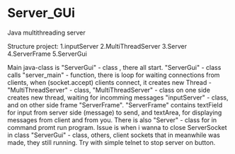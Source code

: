# Server_GUi
Java multithreading server


Structure project:
1.inputServer
2.MultiThreadServer
3.Server
4.ServerFrame
5.ServerGui

Main java-class is "ServerGui" - class , there all start. "ServerGui" - class calls "server_main" - function, there is loop for waiting connections from clients, when (socket.accept)  clients connect,  it creates new Thread - "MultiThreadServer" - class, "MultiThreadServer" - class on one side creates new thread, waiting for incomming messages "inputServer" - class, and on other side frame "ServerFrame". "ServerFrame" contains textField for input from server side (message) to send, and textArea, for displaying messages from client and from you. There is also "Server" - class for in command promt run program.
Issue is when i wanna to close ServerSocket in class "ServerGui" - class, others, client sockets that in meanwhile was made, they still running. Try with simple telnet to stop server on button.
